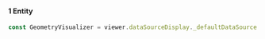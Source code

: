 #### 1 Entity
```js
const GeometryVisualizer = viewer.dataSourceDisplay._defaultDataSource._visualizers[1]
```
